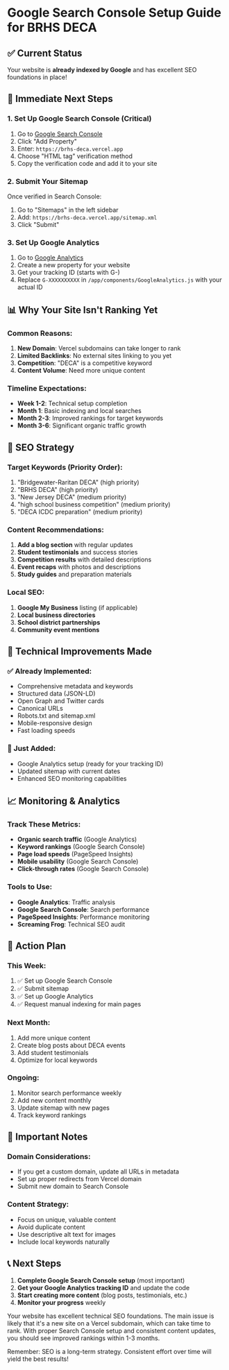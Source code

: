 # Google Search Console Setup Guide for BRHS DECA

## ✅ Current Status
Your website is **already indexed by Google** and has excellent SEO foundations in place!

## 🚀 Immediate Next Steps

### 1. Set Up Google Search Console (Critical)
1. Go to [Google Search Console](https://search.google.com/search-console/)
2. Click "Add Property" 
3. Enter: `https://brhs-deca.vercel.app`
4. Choose "HTML tag" verification method
5. Copy the verification code and add it to your site

### 2. Submit Your Sitemap
Once verified in Search Console:
1. Go to "Sitemaps" in the left sidebar
2. Add: `https://brhs-deca.vercel.app/sitemap.xml`
3. Click "Submit"

### 3. Set Up Google Analytics
1. Go to [Google Analytics](https://analytics.google.com/)
2. Create a new property for your website
3. Get your tracking ID (starts with G-)
4. Replace `G-XXXXXXXXXX` in `/app/components/GoogleAnalytics.js` with your actual ID

## 📊 Why Your Site Isn't Ranking Yet

### Common Reasons:
1. **New Domain**: Vercel subdomains can take longer to rank
2. **Limited Backlinks**: No external sites linking to you yet
3. **Competition**: "DECA" is a competitive keyword
4. **Content Volume**: Need more unique content

### Timeline Expectations:
- **Week 1-2**: Technical setup completion
- **Month 1**: Basic indexing and local searches
- **Month 2-3**: Improved rankings for target keywords
- **Month 3-6**: Significant organic traffic growth

## 🎯 SEO Strategy

### Target Keywords (Priority Order):
1. "Bridgewater-Raritan DECA" (high priority)
2. "BRHS DECA" (high priority)
3. "New Jersey DECA" (medium priority)
4. "high school business competition" (medium priority)
5. "DECA ICDC preparation" (medium priority)

### Content Recommendations:
1. **Add a blog section** with regular updates
2. **Student testimonials** and success stories
3. **Competition results** with detailed descriptions
4. **Event recaps** with photos and descriptions
5. **Study guides** and preparation materials

### Local SEO:
1. **Google My Business** listing (if applicable)
2. **Local business directories**
3. **School district partnerships**
4. **Community event mentions**

## 🔧 Technical Improvements Made

### ✅ Already Implemented:
- Comprehensive metadata and keywords
- Structured data (JSON-LD)
- Open Graph and Twitter cards
- Canonical URLs
- Robots.txt and sitemap.xml
- Mobile-responsive design
- Fast loading speeds

### 🔄 Just Added:
- Google Analytics setup (ready for your tracking ID)
- Updated sitemap with current dates
- Enhanced SEO monitoring capabilities

## 📈 Monitoring & Analytics

### Track These Metrics:
- **Organic search traffic** (Google Analytics)
- **Keyword rankings** (Google Search Console)
- **Page load speeds** (PageSpeed Insights)
- **Mobile usability** (Google Search Console)
- **Click-through rates** (Google Search Console)

### Tools to Use:
- **Google Analytics**: Traffic analysis
- **Google Search Console**: Search performance
- **PageSpeed Insights**: Performance monitoring
- **Screaming Frog**: Technical SEO audit

## 🎯 Action Plan

### This Week:
1. ✅ Set up Google Search Console
2. ✅ Submit sitemap
3. ✅ Set up Google Analytics
4. ✅ Request manual indexing for main pages

### Next Month:
1. Add more unique content
2. Create blog posts about DECA events
3. Add student testimonials
4. Optimize for local keywords

### Ongoing:
1. Monitor search performance weekly
2. Add new content monthly
3. Update sitemap with new pages
4. Track keyword rankings

## 🚨 Important Notes

### Domain Considerations:
- If you get a custom domain, update all URLs in metadata
- Set up proper redirects from Vercel domain
- Submit new domain to Search Console

### Content Strategy:
- Focus on unique, valuable content
- Avoid duplicate content
- Use descriptive alt text for images
- Include local keywords naturally

## 📞 Next Steps

1. **Complete Google Search Console setup** (most important)
2. **Get your Google Analytics tracking ID** and update the code
3. **Start creating more content** (blog posts, testimonials, etc.)
4. **Monitor your progress** weekly

Your website has excellent technical SEO foundations. The main issue is likely that it's a new site on a Vercel subdomain, which can take time to rank. With proper Search Console setup and consistent content updates, you should see improved rankings within 1-3 months.

Remember: SEO is a long-term strategy. Consistent effort over time will yield the best results!
